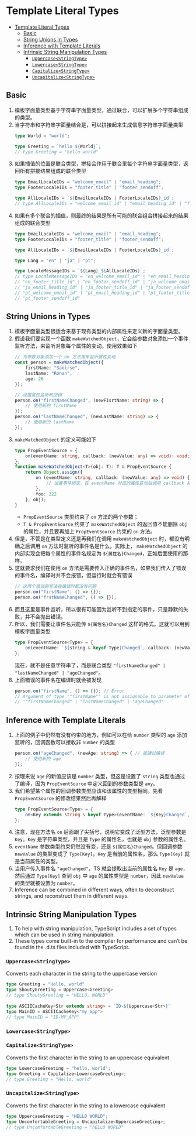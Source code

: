 # Template Literal Types


<!-- TOC -->

- [Template Literal Types](#template-literal-types)
    - [Basic](#basic)
    - [String Unions in Types](#string-unions-in-types)
    - [Inference with Template Literals](#inference-with-template-literals)
    - [Intrinsic String Manipulation Types](#intrinsic-string-manipulation-types)
        - [`Uppercase<StringType>`](#uppercasestringtype)
        - [`Lowercase<StringType>`](#lowercasestringtype)
        - [`Capitalize<StringType>`](#capitalizestringtype)
        - [`Uncapitalize<StringType>`](#uncapitalizestringtype)

<!-- /TOC -->


## Basic
1. 模板字面量类型基于字符串字面量类型，通过联合，可以扩展多个字符串组成的类型。
2. 当字符串和字符串字面量结合是，可以拼接起来生成信息字符串字面量类型
    ```ts
    type World = "world";

    type Greeting = `hello ${World}`;
    // type Greeting = "hello world"
    ```
3. 如果插值的位置是联合类型，拼接会作用于联合里每个字符串字面量类型，返回所有拼接结果组成的联合类型
    ```ts
    type EmailLocaleIDs = "welcome_email" | "email_heading";
    type FooterLocaleIDs = "footer_title" | "footer_sendoff";
    
    type AllLocaleIDs = `${EmailLocaleIDs | FooterLocaleIDs}_id`;
    // type AllLocaleIDs = "welcome_email_id" | "email_heading_id" | "footer_title_id" | "footer_sendoff_id"
    ```
4. 如果有多个联合的插值，则最终的结果是所有可能的联合组合拼接起来的结果组成的联合类型
    ```ts
    type EmailLocaleIDs = "welcome_email" | "email_heading";
    type FooterLocaleIDs = "footer_title" | "footer_sendoff";

    type AllLocaleIDs = `${EmailLocaleIDs | FooterLocaleIDs}_id`;

    type Lang = "en" | "ja" | "pt";
    
    type LocaleMessageIDs = `${Lang}_${AllLocaleIDs}`;
    // type LocaleMessageIDs = "en_welcome_email_id" | "en_email_heading_id" | 
    // "en_footer_title_id" | "en_footer_sendoff_id" | "ja_welcome_email_id" | 
    // "ja_email_heading_id" | "ja_footer_title_id" | "ja_footer_sendoff_id" | 
    // "pt_welcome_email_id" | "pt_email_heading_id" | "pt_footer_title_id" | 
    // "pt_footer_sendoff_id"
    ```


## String Unions in Types
1. 模板字面量类型很适合来基于现有类型的内部属性来定义新的字面量类型。
2. 假设我们要实现一个函数 `makeWatchedObject`，它会给参数对象添加一个事件监听方法，来监听对象每个属性的变动。使用效果如下
    ```ts
    // 为参数对象添加一个 on 方法用来监听属性变动
    const person = makeWatchedObject({
        firstName: "Saoirse",
        lastName: "Ronan",
        age: 26
    });

    // 设置属性监听和回调
    person.on("firstNameChanged", (newFisrtName: string) => {
        // 使用新的 firstName
    });
    person.on("lastNameChanged", (newLastName: string) => {
        // 使用新的 lastName
    });
    ```
3. `makeWatchedObject` 的定义可能如下
    ```ts
    type PropEventSource = {
        on(eventName: string, callback: (newValue: any) => void): void;
    };
    function makeWatchedObject<T>(obj: T): T & PropEventSource {
        return Object.assign({
            on (eventName: string, callback: (newValue: any) => void) {
                // 设置事件绑定，在 eventName 对应的属性变动后调用 callback 并传递新的值
            },
            foo: 222
        }, obj);
    }
    ```
    * `PropEventSource` 类型约束了 `on` 方法的两个参数；
    * `T & PropEventSource` 约束了 `makeWatchedObject` 的返回值不能删除 `obj` 的属性，并且要再加上 `PropEventSource` 约束的 `on` 方法。
4. 但是，不管是在类型定义还是再我们在调用 `makeWatchedObject` 时，都没有明确之后调用 `on` 方法时监听的事件名是什么。实际上， `makeWatchedObject` 的内部实现会把每个属性的事件名规定为 `${属性名}Changed`，正如后面使用的那样。
5. 这就要求我们在使用 `on` 方法是需要传入正确的事件名，如果我们传入了错误的事件名，编译时并不会报错，但运行时就会有错误
    ```ts
    // 这两个错误的写法在编译时都没有问题
    person.on("firstName", () => {});
    person.on("frstNameChanged", () => {});
    ```
6. 而且这里是事件监听，所以很有可能因为监听不到指定的事件，只是静默的失败，并不会抛出错误。
7. 所以，我们需要让事件名只能传 `${属性名}Changed` 这样的格式。这就可以用到模板字面量类型
    ```ts
    type PropEventSource<Type> = {
        on(eventName: `${string & keyof Type}Changed`, callback: (newValue: any) => void): void;
    };
    ```
    现在，就不是任意字符串了，而是联合类型 `"firstNameChanged" | "lastNameChanged" | "ageChanged"`。
8. 上面错误的事件名在编译时就会被发现
    ```ts
    person.on("firstName", () => {}); // Error
    // Argument of type '"firstName"' is not assignable to parameter of type
    // '"firstNameChanged" | "lastNameChanged" | "ageChanged"'.
    ```


## Inference with Template Literals
1. 上面的例子中仍然有没有约束的地方，例如可以在给 `number` 类型的 `age` 添加监听的，回调函数可以接收非 `number` 的类型
    ```ts
    person.on("ageChanged", (newAge: string) => { // 能通过编译
        // 使用新的 age
    });
    ```
2. 按理来说 `age` 的新值应该是 `number` 类型，但这是设置了 `string` 类型也通过了编译，因为 `PropEventSource` 中定义回到的参数类型是 `any`。
3. 我们希望某个属性的回调参数类型应该和该属性的类型相同。先看 `PropEventSource` 的修改结果然后再解释
    ```ts
    type PropEventSource<Type> = {
        on<Key extends string & keyof Type>(eventName: `${Key}Changed`, callback: (newValue: Type[Key]) => void ): void;
    };
    ```
4. 注意，现在方法名 `on` 后面跟了尖括号，说明它变成了泛型方法，泛型参数是 `Key`。`Key` 是字符串类型，并且是 `Type` 的属性名，也就是 `obj` 参数的属性名。
5. `eventName` 参数类型约束仍然没有变，还是 `${属性名}Changed`。但回调参数 `newValue` 的类型变成了 `Type[Key]`。`Key` 是当前的属性名，那么 `Type[Key]` 就是当前属性的类型。
6. 当用户传入事件名 `"ageChanged"`，TS 就会提取出当前的属性名 `Key` 是 `age`，然后通过 `Type[Key]` 查到 `obj` 中 `age` 的属性类型是 `number`，因此 `newValue` 的类型就被设置为 `number`。
7. Inference can be combined in different ways, often to deconstruct strings, and reconstruct them in different ways.


## Intrinsic String Manipulation Types
1. To help with string manipulation, TypeScript includes a set of types which can be used in string manipulation. 
2. These types come built-in to the compiler for performance and can’t be found in the .d.ts files included with TypeScript.

### `Uppercase<StringType>`
Converts each character in the string to the uppercase version
```ts
type Greeting = "Hello, world"
type ShoutyGreeting = Uppercase<Greeting>
// type ShoutyGreeting = "HELLO, WORLD"
 
type ASCIICacheKey<Str extends string> = `ID-${Uppercase<Str>}`
type MainID = ASCIICacheKey<"my_app">
// type MainID = "ID-MY_APP"
```

### `Lowercase<StringType>`

### `Capitalize<StringType>`
Converts the first character in the string to an uppercase equivalent
```ts
type LowercaseGreeting = "hello, world";
type Greeting = Capitalize<LowercaseGreeting>;
// type Greeting = "Hello, world"
```

### `Uncapitalize<StringType>`
Converts the first character in the string to a lowercase equivalent
```ts
type UppercaseGreeting = "HELLO WORLD";
type UncomfortableGreeting = Uncapitalize<UppercaseGreeting>;        
// type UncomfortableGreeting = "hELLO WORLD"
```